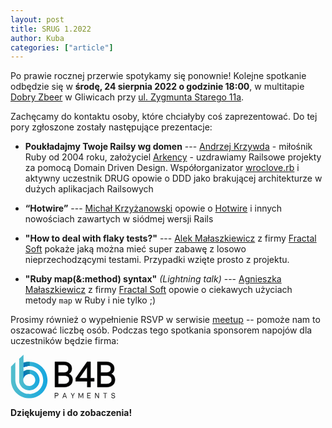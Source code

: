 ```yaml
---
layout: post
title: SRUG 1.2022
author: Kuba
categories: ["article"]
---
```


Po prawie rocznej przerwie spotykamy się ponownie! Kolejne spotkanie
odbędzie się w **środę, 24&nbsp;sierpnia&nbsp;2022 o godzinie 18:00**,
w multitapie [Dobry Zbeer](https://www.facebook.com/DobryZbeer/) w
Gliwicach przy
[ul.&nbsp;Zygmunta&nbsp;Starego&nbsp;11a](https://www.google.com/maps/place/Zygmunta+Starego+11a,+44-100+Gliwice/).

Zachęcamy do kontaktu osoby, które chciałyby coś zaprezentować. Do tej
pory zgłoszone zostały następujące prezentacje:

- **Poukładajmy Twoje Railsy wg domen** ---
  [Andrzej Krzywda](https://github.com/andrzejkrzywda) - miłośnik Ruby od 2004 roku,
  założyciel [Arkency](https://arkency.com/) - uzdrawiamy Railsowe projekty za pomocą Domain Driven Design.
  Współorganizator [wroclove.rb](https://wrocloverb.com/) i aktywny uczestnik DRUG opowie o DDD jako brakującej architekturze w dużych aplikacjach Railsowych

- **“Hotwire”** --- [Michał Krzyżanowski](https://github.com/krzyzak)
  opowie o [Hotwire](https://hotwired.dev/) i innych nowościach
  zawartych w siódmej wersji Rails

- **"How to deal with flaky tests?"** ---
  [Alek Małaszkiewicz](https://torrocus.com)
  z firmy [Fractal Soft](https://fractalsoft.org)
  pokaże jaką można mieć super zabawę z losowo nieprzechodzącymi testami.
  Przypadki wzięte prosto z projektu.

- **"Ruby map(&:method) syntax"** _(Lightning talk)_ ---
  [Agnieszka Małaszkiewicz](https://womanonrails.com/pl/)
  z firmy [Fractal Soft](https://fractalsoft.org/pl)
  opowie o ciekawych użyciach metody `map` w Ruby i nie tylko ;)

Prosimy również o wypełnienie RSVP w serwisie
[meetup](https://www.meetup.com/srugpl/events/287592952/) -- pomoże
nam to oszacować liczbę osób. Podczas tego spotkania sponsorem napojów dla
uczestników będzie firma:

<div class="text-center"><a href="https://www.b4bpayments.com/" target="_blank"><svg xmlns="http://www.w3.org/2000/svg" width="168" height="70"><defs><linearGradient x1="-.02%" y1="49.947%" x2="100.019%" y2="49.947%" id="a"><stop stop-color="#53BECC" offset="0%"/><stop stop-color="#16A7DF" offset="98.97%"/></linearGradient><linearGradient x1=".039%" y1="49.997%" x2="100.051%" y2="49.997%" id="b"><stop stop-color="#53BECC" offset="0%"/><stop stop-color="#16A7DF" offset="98.97%"/></linearGradient><linearGradient x1="13.16%" y1="85.835%" x2="75.656%" y2="-.41%" id="c"><stop stop-color="#16A7DF" offset="1.026%"/><stop stop-color="#53BECC" offset="100%"/></linearGradient><linearGradient x1="1.5%" y1="91.076%" x2="95.961%" y2="6.904%" id="d"><stop stop-color="#16A7DF" offset="1.026%"/><stop stop-color="#53BECC" offset="100%"/></linearGradient></defs><g fill-rule="nonzero" fill="none"><path d="M74.2 61.1c1.8 0 2.5 1.3 2.5 2.4 0 1.1-.7 2.4-2.5 2.4h-2.4v3.5h-1v-8.3h3.4Zm-2.4 1v3h2.4c1.1 0 1.5-.8 1.5-1.5s-.4-1.5-1.5-1.5h-2.4ZM88.5 67.3h-3.7l-.8 2.1h-1l3.1-8.3h1l3.1 8.3h-1l-.7-2.1Zm-3.3-1h3l-1.5-4-1.5 4ZM100.1 66.1v3.3h-1v-3.3l-2.7-4.9h1.1l2.1 3.9 2.1-3.9h1.1zM112.1 68.6l-2.4-5.8v6.7h-1v-8.3h1.3l2.6 6.2 2.6-6.2h1.3v8.3h-1v-6.7l-2.4 5.8zM128.3 62.1h-4.6v2.7h3.8v.9h-3.8v2.8h4.6v.9h-5.6v-8.3h5.6zM141.5 69.4h-1.1l-4-6.7v6.7h-1v-8.3h1.1l4 6.6v-6.6h1zM154.4 62.1h-2.5v7.4h-1v-7.4h-2.5v-.9h6zM162.2 67c.1.8.8 1.7 2.1 1.7 1.4 0 2.1-.7 2.1-1.4 0-1.4-1.5-1.4-3.2-1.8-.9-.3-1.8-.8-1.8-2.1 0-1.2 1.1-2.3 2.8-2.3 2.2 0 2.9 1.4 3 2.5h-1c-.1-.8-.5-1.6-2-1.6-1.1 0-1.8.5-1.8 1.3 0 1.2 1.3 1.1 3.1 1.7 1 .3 1.9.9 1.9 2.3 0 1.3-1.1 2.4-3.1 2.4-1.9 0-3-1.2-3.2-2.6h1.1V67Z" fill="#161617"/><path d="M71.1 11.3h14.1c7.9 0 12.9 4.1 12.9 10.9 0 3.7-1.7 6.7-4.9 8.4 3.9 1.6 6.1 5 6.1 9.5 0 7.3-5.3 11.6-13.2 11.6h-15V11.3Zm5.3 4.9v12.2h9.1c4.9 0 7.2-2.6 7.2-6.2 0-3.7-2.7-6-7.6-6h-8.7Zm0 17.2v13.4h9.7c4.9 0 7.9-2.8 7.9-6.7 0-4-2.5-6.7-8.1-6.7h-9.5ZM122.7 42.4h-18.4v-4.9l18.3-26.2h5.5v26.2h5.9v4.9h-5.9v9.3h-5.3v-9.3h-.1Zm0-4.9v-18l-12.6 18h12.6ZM139 11.3h14.1c7.9 0 12.9 4.1 12.9 10.9 0 3.7-1.7 6.7-4.9 8.4 3.9 1.6 6.1 5 6.1 9.5 0 7.3-5.3 11.6-13.2 11.6h-15V11.3Zm5.3 4.9v12.2h9.1c4.9 0 7.2-2.6 7.2-6.2 0-3.7-2.7-6-7.6-6h-8.7Zm0 17.2v13.4h9.7c4.9 0 7.9-2.8 7.9-6.7 0-4-2.5-6.7-8.1-6.7h-9.5Z" stroke="#020203" stroke-width=".5" fill="#020203"/><path d="M30 23.9h-.8c-3.4 0-6.6 1-9.2 2.8V0l-7 6.6.1 3.1V38.9s-.1 3.1 0 4.1c0 .5.2 1.8.3 2.1 2 6.9 8.5 12 16.1 11.8 8.5-.1 15.7-6.9 16.2-15.4.6-9.4-6.6-17.2-15.7-17.6ZM38.8 41c-.3 4.8-4.3 8.8-9.2 9-5.5.2-10-4.2-10-9.6 0-.9.1-1.8.4-2.7 1.2-4 4.8-6.9 9.2-6.9h.8c5.1.4 9.1 4.9 8.8 10.2Z" fill="url(#a)" transform="translate(.8)"/><path d="M31.3 69.5c14.3-1 25.9-12.5 27-26.8 1.3-16.9-11.8-31-28.3-31.5-3.5-.1-6.9.5-10 1.5v7.4c2.8-1.3 5.9-2 9.2-2h.8c11.9.4 21.5 10.2 21.5 22.3 0 12.9-10.9 23.2-24 22.2-11.7-.9-20.6-10.9-20.6-22.7V12.1L0 18.9v21.5c0 16.8 14.3 30.3 31.3 29.1Z" fill="url(#b)" transform="translate(.8)"/><path d="M20 26.7v11c1.2-4 4.8-6.9 9.2-6.9h.8v-6.9h-.8c-3.4 0-6.6 1-9.2 2.8Z" fill="url(#c)" transform="translate(.8)"/><path d="M20 12.7v7.4c2.8-1.3 5.9-2 9.2-2h.8v-6.9c-3.5-.1-6.9.5-10 1.5Z" fill="url(#d)" transform="translate(.8)"/><path d="M20 26.7v11c1.2-4 4.8-6.9 9.2-6.9h.8v-6.9h-.8c-3.4 0-6.6 1-9.2 2.8Z" fill="url(#c)" style="mix-blend-mode:multiply" transform="translate(.8)"/><path d="M20 12.7v7.4c2.8-1.3 5.9-2 9.2-2h.8v-6.9c-3.5-.1-6.9.5-10 1.5Z" fill="url(#d)" style="mix-blend-mode:multiply" transform="translate(.8)"/></g></svg></a></div>


**Dziękujemy i do zobaczenia!**
